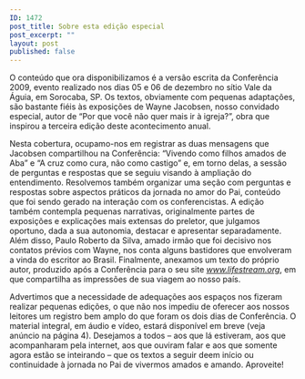 ```yaml
---
ID: 1472
post_title: Sobre esta edição especial
post_excerpt: ""
layout: post
published: false
---
```

<!-- p.p1 {margin: 0.0px 0.0px 0.0px 0.0px; text-align: justify; text-indent: 14.1px; line-height: 12.0px; font: 10.5px Georgia} -->O conteúdo que ora disponibilizamos é a versão escrita da Conferência 2009, evento realizado nos dias 05 e 06 de dezembro no sítio Vale da Águia, em Sorocaba, SP. Os textos, obviamente com pequenas adaptações, são bastante fiéis às exposições de Wayne Jacobsen, nosso convidado especial, autor de “Por que você não quer mais ir à igreja?”, obra que inspirou a terceira edição deste acontecimento anual.

Nesta cobertura, ocupamo-nos em registrar as duas mensagens que Jacobsen compartilhou na Conferência: “Vivendo como filhos amados de Aba” e “A cruz como cura, não como castigo” e, em torno delas, a sessão de perguntas e respostas que se seguiu visando à ampliação do entendimento. Resolvemos também organizar uma seção com perguntas e respostas sobre aspectos práticos da jornada no amor do Pai, conteúdo que foi sendo gerado na interação com os conferencistas. A edição também contempla pequenas narrativas, originalmente partes de exposições e explicações mais extensas do preletor, que julgamos oportuno, dada a sua autonomia, destacar e apresentar separadamente. Além disso, Paulo Roberto da Silva, amado irmão que foi decisivo nos contatos prévios com Wayne, nos conta alguns bastidores que envolveram a vinda do escritor ao Brasil. Finalmente, anexamos um texto do próprio autor, produzido após a Conferência para o seu site <em>www.lifestream.org</em>, em que compartilha as impressões de sua viagem ao nosso país.

Advertimos que a necessidade de adequações aos espaços nos fizeram realizar pequenas edições, o que não nos impediu de oferecer aos nossos leitores um registro bem amplo do que foram os dois dias de Conferência. O material integral, em áudio e vídeo, estará disponível em breve (veja anúncio na página 4). Desejamos a todos – aos que lá estiveram, aos que acompanharam pela internet, aos que ouviram falar e aos que somente agora estão se inteirando – que os textos a seguir deem início ou continuidade à jornada no Pai de vivermos amados e amando. Aproveite!

&nbsp;